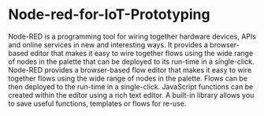 # Node-red-for-IoT-Prototyping

Node-RED is a programming tool for wiring together hardware devices, APIs and online services in new and interesting ways. It provides a browser-based editor that makes it easy to wire together flows using the wide range of nodes in the palette that can be deployed to its run-time in a single-click. Node-RED provides a browser-based flow editor that makes it easy to wire together flows using the wide range of nodes in the palette. Flows can be then deployed to the run-time in a single-click. JavaScript functions can be created within the editor using a rich text editor. A built-in library allows you to save useful functions, templates or flows for re-use.
